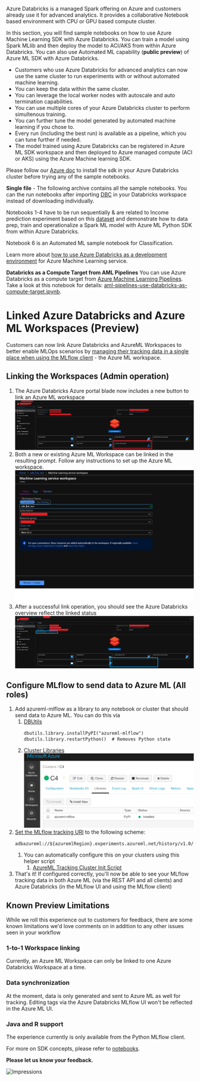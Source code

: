 Azure Databricks is a managed Spark offering on Azure and customers already use it for advanced analytics. It provides a collaborative Notebook based environment with CPU or GPU based compute cluster.

In this section, you will find sample notebooks on how to use Azure Machine Learning SDK with Azure Databricks. You can train a model using Spark MLlib and then deploy the model to ACI/AKS from within Azure Databricks. You can also use Automated ML capability (**public preview**) of Azure ML SDK with Azure Databricks.

- Customers who use Azure Databricks for advanced analytics can now use the same cluster to run experiments with or without automated machine learning.
- You can keep the data within the same cluster.
- You can leverage the local worker nodes with autoscale and auto termination capabilities.
- You can use multiple cores of your Azure Databricks cluster to perform simultenous training.
- You can further tune the model generated by automated machine learning if you chose to.
- Every run (including the best run) is available as a pipeline, which you can tune further if needed.
- The model trained using Azure Databricks can be registered in Azure ML SDK workspace and then deployed to Azure managed compute (ACI or AKS) using the Azure Machine learning SDK.

Please follow our [Azure doc](https://docs.microsoft.com/en-us/azure/machine-learning/service/how-to-configure-environment#azure-databricks) to install the sdk in your Azure Databricks cluster before trying any of the sample notebooks.

**Single file** -
The following archive contains all the sample notebooks. You can the run notebooks after importing [DBC](Databricks_AMLSDK_1-4_6.dbc) in your Databricks workspace instead of downloading individually.

Notebooks 1-4 have to be run sequentially & are related to Income prediction experiment based on this [dataset](https://archive.ics.uci.edu/ml/datasets/adult) and demonstrate how to data prep, train and operationalize a Spark ML model with Azure ML Python SDK from within Azure Databricks.

Notebook 6 is an Automated ML sample notebook for Classification.

Learn more about [how to use Azure Databricks as a development environment](https://docs.microsoft.com/azure/machine-learning/service/how-to-configure-environment#azure-databricks) for Azure Machine Learning service.

**Databricks as a Compute Target from AML Pipelines**
You can use Azure Databricks as a compute target from [Azure Machine Learning Pipelines](https://docs.microsoft.com/en-us/azure/machine-learning/service/concept-ml-pipelines). Take a look at this notebook for details: [aml-pipelines-use-databricks-as-compute-target.ipynb](https://github.com/Azure/MachineLearningNotebooks/tree/master/how-to-use-azureml/azure-databricks/databricks-as-remote-compute-target/aml-pipelines-use-databricks-as-compute-target.ipynb).

# Linked Azure Databricks and Azure ML Workspaces (Preview)
Customers can now link Azure Databricks and AzureML Workspaces to better enable MLOps scenarios by [managing their tracking data in a single place when using the MLflow client](https://mlflow.org/docs/latest/tracking.html#mlflow-tracking) - the Azure ML workspace.

## Linking the Workspaces (Admin operation)

1. The Azure Databricks Azure portal blade now includes a new button to link an Azure ML workspace
![New ADB Portal Link button](./img/adb-link-button.png)
2. Both a new or existing Azure ML Workspace can be linked in the resulting prompt. Follow any instructions to set up the Azure ML workspace.
![Link Prompt](./img/link-prompt.png)
3. After a successful link operation, you should see the Azure Databricks overview reflect the linked status
![Linked Successfully](./img/adb-successful-link.png)

## Configure MLflow to send data to Azure ML (All roles)

1. Add azureml-mlflow as a library to any notebook or cluster that should send data to Azure ML. You can do this via
    1. [DBUtils](https://docs.azuredatabricks.net/user-guide/dev-tools/dbutils.html#dbutils-library)
        ```
        dbutils.library.installPyPI("azureml-mlflow")
        dbutils.library.restartPython()  # Removes Python state
        ```
    2. [Cluster Libraries](https://docs.azuredatabricks.net/user-guide/libraries.html#install-a-library-on-a-cluster)
    ![Cluster Library](./img/cluster-library.png)
2. [Set the MLflow tracking URI](https://mlflow.org/docs/latest/tracking.html#where-runs-are-recorded) to the following scheme:
    ```
    adbazureml://${azuremlRegion}.experiments.azureml.net/history/v1.0/subscriptions/${azuremlSubscriptionId}/resourceGroups/${azuremlResourceGroupName}/providers/Microsoft.MachineLearningServices/workspaces/${azuremlWorkspaceName}
    ```
    1. You can automatically configure this on your clusters using this helper script
        1. [AzureML Tracking Cluster Init Script](./linking/README.md)
3. That's it! If configured correctly, you'll now be able to see your MLflow tracking data in both Azure ML (via the REST API and all clients) and Azure Databricks (in the MLflow UI and using the MLflow client)


## Known Preview Limitations
While we roll this experience out to customers for feedback, there are some known limitations we'd love comments on in addition to any other issues seen in your workflow
### 1-to-1 Workspace linking
Currently, an Azure ML Workspace can only be linked to one Azure Databricks Workspace at a time.
### Data synchronization
At the moment, data is only generated and sent to Azure ML as well for tracking. Editing tags via the Azure Databricks MLflow UI won't be reflected in the Azure ML UI.
### Java and R support
The experience currently is only available from the Python MLflow client.

For more on SDK concepts, please refer to [notebooks](https://github.com/Azure/MachineLearningNotebooks).

**Please let us know your feedback.**



![Impressions](https://PixelServer20190423114238.azurewebsites.net/api/impressions/MachineLearningNotebooks/how-to-use-azureml/azure-databricks/README.png)
